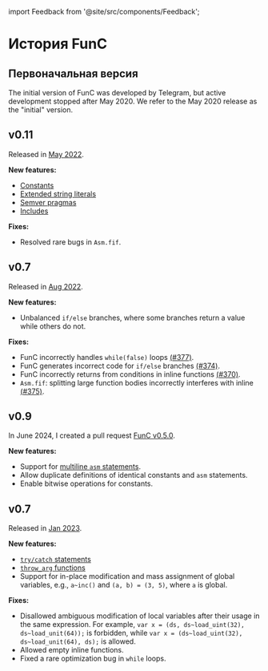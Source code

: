 import Feedback from '@site/src/components/Feedback';

# История FunC

## Первоначальная версия

The initial version of FunC was developed by Telegram, but active development stopped after May 2020.
We refer to the May 2020 release as the "initial" version.

## v0.11

Released in [May 2022](https://github.com/ton-blockchain/ton/releases/tag/v2022.05/).

**New features:**

- [Constants](/v3/documentation/smart-contracts/func/docs/literals_identifiers#constants/)
- [Extended string literals](/v3/documentation/smart-contracts/func/docs/literals_identifiers#string-literals/)
- [Semver pragmas](/v3/documentation/smart-contracts/func/docs/compiler_directives#pragma-version/)
- [Includes](/v3/documentation/smart-contracts/func/docs/compiler_directives#pragma-version/)

**Fixes:**

- Resolved rare bugs in `Asm.fif`.

## v0.7

Released in [Aug 2022](https://github.com/ton-blockchain/ton/releases/tag/v2022.08/).

**New features:**

- Unbalanced `if/else` branches, where some branches return a value while others do not.

**Fixes:**

- FunC incorrectly handles `while(false)` loops [(#377)](https://github.com/ton-blockchain/ton/issues/377/).
- FunC generates incorrect code for `if/else` branches [(#374)](https://github.com/ton-blockchain/ton/issues/374/).
- FunC incorrectly returns from conditions in inline functions [(#370)](https://github.com/ton-blockchain/ton/issues/370/).
- `Asm.fif`: splitting large function bodies incorrectly interferes with inline [(#375)](https://github.com/ton-blockchain/ton/issues/375/).

## v0.9

In June 2024, I created a pull request [FunC v0.5.0](https://github.com/ton-blockchain/ton/pull/1026).

**New features:**

- Support for [multiline `asm` statements](/v3/documentation/smart-contracts/func/docs/functions#multiline-asms).
- Allow duplicate definitions of identical constants and `asm` statements.
- Enable bitwise operations for constants.

## v0.7

Released in [Jan 2023](https://github.com/ton-blockchain/ton/releases/tag/v2023.01/).

**New features:**

- [`try/catch` statements](/v3/documentation/smart-contracts/func/docs/statements#try-catch-statements)
- [`throw_arg` functions](/v3/documentation/smart-contracts/func/docs/builtins#throwing-exceptions)
- Support for in-place modification and mass assignment of global variables, e.g., `a~inc()` and `(a, b) = (3, 5)`, where `a` is global.

**Fixes:**

- Disallowed ambiguous modification of local variables after their usage in the same expression. For example, `var x = (ds, ds~load_uint(32), ds~load_unit(64));` is forbidden, while `var x = (ds~load_uint(32), ds~load_unit(64), ds);` is allowed.
- Allowed empty inline functions.
- Fixed a rare optimization bug in `while` loops.

<Feedback />

